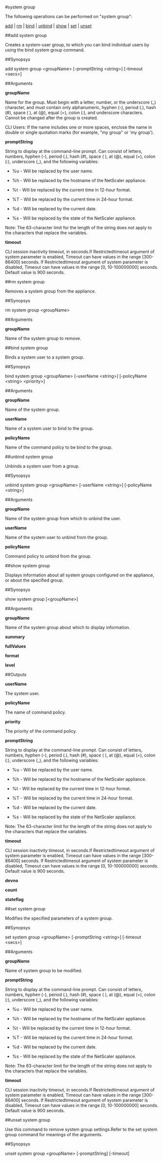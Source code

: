 #system group

The following operations can be performed on "system group":


[add](#add-system-group) | [rm](#rm-system-group) | [bind](#bind-system-group) | [unbind](#unbind-system-group) | [show](#show-system-group) | [set](#set-system-group) | [unset](#unset-system-group)

##add system group

Creates a system-user group, to which you can bind individual users by using the bind system group command.


##Synopsys

add system group &lt;groupName> [-promptString &lt;string>] [-timeout &lt;secs>]


##Arguments

<b>groupName</b>
Name for the group. Must begin with a letter, number, or the underscore (_) character, and must contain only alphanumeric, hyphen (-), period (.), hash (#), space ( ), at (@), equal (=), colon (:), and underscore characters. Cannot be changed after the group is created.
CLI Users: If the name includes one or more spaces, enclose the name in double or single quotation marks (for example, "my group" or 'my group').

<b>promptString</b>
String to display at the command-line prompt. Can consist of letters, numbers, hyphen (-), period (.), hash (#), space ( ), at (@), equal (=), colon (:), underscore (_), and the following variables: 
* %u - Will be replaced by the user name.
* %h - Will be replaced by the hostname of the NetScaler appliance.
* %t - Will be replaced by the current time in 12-hour format.
* %T - Will be replaced by the current time in 24-hour format.
* %d - Will be replaced by the current date.
* %s - Will be replaced by the state of the NetScaler appliance.
Note: The 63-character limit for the length of the string does not apply to the characters that replace the variables.

<b>timeout</b>
CLI session inactivity timeout, in seconds.If Restrictedtimeout argument of system parameter is enabled, Timeout can have values in the range [300-86400] seconds. If Restrictedtimeout argument of system parameter is disabled, Timeout can have values in the range [0, 10-100000000] seconds. Default value is 900 seconds.



##rm system group

Removes a system group from the appliance.


##Synopsys

rm system group &lt;groupName>


##Arguments

<b>groupName</b>
Name of the system group to remove.



##bind system group

Binds a system user to a system group.


##Synopsys

bind system group &lt;groupName> [-userName &lt;string>] [-policyName &lt;string>  &lt;priority>]


##Arguments

<b>groupName</b>
Name of the system group.

<b>userName</b>
Name of a system user to bind to the group.

<b>policyName</b>
Name of the command policy to be bind to the group.



##unbind system group

Unbinds a system user from a group.


##Synopsys

unbind system group &lt;groupName> [-userName &lt;string>] [-policyName &lt;string>]


##Arguments

<b>groupName</b>
Name of the system group from which to unbind the user.

<b>userName</b>
Name of the system user to unbind from the group.

<b>policyName</b>
Command policy to unbind from the group.



##show system group

Displays information about all system groups configured on the appliance, or about the specified group.


##Synopsys

show system group [&lt;groupName>]


##Arguments

<b>groupName</b>
Name of the system group about which to display information.

<b>summary</b>

<b>fullValues</b>

<b>format</b>

<b>level</b>



##Outputs

<b>userName</b>
The system user.

<b>policyName</b>
The name of command policy.

<b>priority</b>
The priority of the command policy.

<b>promptString</b>
String to display at the command-line prompt. Can consist of letters, numbers, hyphen (-), period (.), hash (#), space ( ), at (@), equal (=), colon (:), underscore (_), and the following variables: 
* %u - Will be replaced by the user name.
* %h - Will be replaced by the hostname of the NetScaler appliance.
* %t - Will be replaced by the current time in 12-hour format.
* %T - Will be replaced by the current time in 24-hour format.
* %d - Will be replaced by the current date.
* %s - Will be replaced by the state of the NetScaler appliance.
Note: The 63-character limit for the length of the string does not apply to the characters that replace the variables.

<b>timeout</b>
CLI session inactivity timeout, in seconds.If Restrictedtimeout argument of system parameter is enabled, Timeout can have values in the range [300-86400] seconds. If Restrictedtimeout argument of system parameter is disabled, Timeout can have values in the range [0, 10-100000000] seconds. Default value is 900 seconds.

<b>devno</b>

<b>count</b>

<b>stateflag</b>



##set system group

Modifies the specified parameters of a system group.


##Synopsys

set system group &lt;groupName> [-promptString &lt;string>] [-timeout &lt;secs>]


##Arguments

<b>groupName</b>
Name of system group to be modified.

<b>promptString</b>
String to display at the command-line prompt. Can consist of letters, numbers, hyphen (-), period (.), hash (#), space ( ), at (@), equal (=), colon (:), underscore (_), and the following variables: 
* %u - Will be replaced by the user name.
* %h - Will be replaced by the hostname of the NetScaler appliance.
* %t - Will be replaced by the current time in 12-hour format.
* %T - Will be replaced by the current time in 24-hour format.
* %d - Will be replaced by the current date.
* %s - Will be replaced by the state of the NetScaler appliance.
Note: The 63-character limit for the length of the string does not apply to the characters that replace the variables.

<b>timeout</b>
CLI session inactivity timeout, in seconds.If Restrictedtimeout argument of system parameter is enabled, Timeout can have values in the range [300-86400] seconds. If Restrictedtimeout argument of system parameter is disabled, Timeout can have values in the range [0, 10-100000000] seconds. Default value is 900 seconds.



##unset system group

Use this command to remove system group settings.Refer to the set system group command for meanings of the arguments.


##Synopsys

unset system group &lt;groupName> [-promptString] [-timeout]


